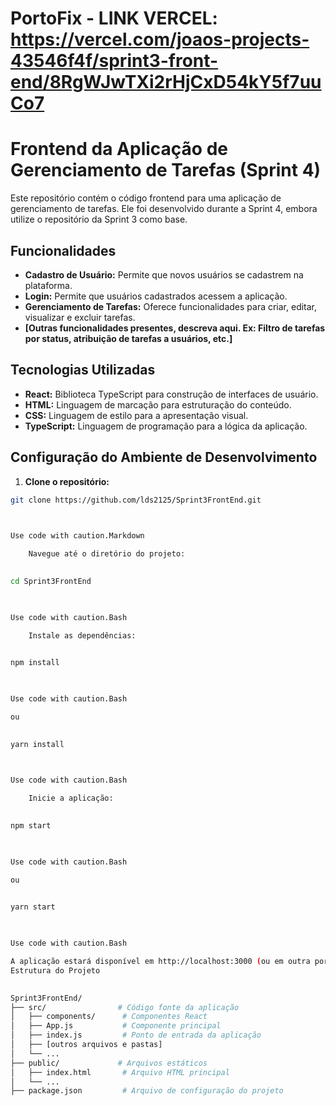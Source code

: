 # PortoFix - LINK VERCEL: https://vercel.com/joaos-projects-43546f4f/sprint3-front-end/8RgWJwTXi2rHjCxD54kY5f7uuCo7
      
# Frontend da Aplicação de Gerenciamento de Tarefas (Sprint 4)

Este repositório contém o código frontend para uma aplicação de gerenciamento de tarefas.  Ele foi desenvolvido durante a Sprint 4, embora utilize o repositório da Sprint 3 como base.

## Funcionalidades

* **Cadastro de Usuário:** Permite que novos usuários se cadastrem na plataforma.
* **Login:** Permite que usuários cadastrados acessem a aplicação.
* **Gerenciamento de Tarefas:**  Oferece funcionalidades para criar, editar, visualizar e excluir tarefas.
* **[Outras funcionalidades presentes, descreva aqui. Ex: Filtro de tarefas por status, atribuição de tarefas a usuários, etc.]**


## Tecnologias Utilizadas

* **React:** Biblioteca TypeScript para construção de interfaces de usuário.
* **HTML:** Linguagem de marcação para estruturação do conteúdo.
* **CSS:** Linguagem de estilo para a apresentação visual.
* **TypeScript:** Linguagem de programação para a lógica da aplicação.

## Configuração do Ambiente de Desenvolvimento

1. **Clone o repositório:**
```bash
git clone https://github.com/lds2125/Sprint3FrontEnd.git

    

Use code with caution.Markdown

    Navegue até o diretório do projeto:

      
cd Sprint3FrontEnd

    

Use code with caution.Bash

    Instale as dependências:

      
npm install

    

Use code with caution.Bash

ou

      
yarn install

    

Use code with caution.Bash

    Inicie a aplicação:

      
npm start

    

Use code with caution.Bash

ou

      
yarn start

    

Use code with caution.Bash

A aplicação estará disponível em http://localhost:3000 (ou em outra porta, caso configurada diferentemente).
Estrutura do Projeto

      
Sprint3FrontEnd/
├── src/                # Código fonte da aplicação
│   ├── components/      # Componentes React
│   ├── App.js           # Componente principal
│   ├── index.js         # Ponto de entrada da aplicação
│   ├── [outros arquivos e pastas]
│   └── ...
├── public/             # Arquivos estáticos
│   ├── index.html       # Arquivo HTML principal
│   └── ...
├── package.json         # Arquivo de configuração do projeto
